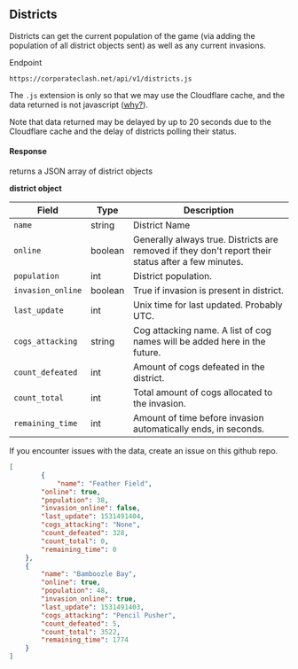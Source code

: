 ## Districts

Districts can get the current population of the game (via adding the population of all district objects sent) as well as any current invasions.

Endpoint

    https://corporateclash.net/api/v1/districts.js

The `.js` extension is only so that we may use the Cloudflare cache, and the data returned is not javascript ([why?](https://support.cloudflare.com/hc/en-us/articles/200172516-Which-file-extensions-does-Cloudflare-cache-for-static-content-)).

Note that data returned may be delayed by up to 20 seconds due to the Cloudflare cache and the delay of districts polling their status.


#### Response

returns a JSON array of district objects

**district object**

|Field|Type|Description|
|--|--|--|
|`name`|string|District Name|
|`online`|boolean|Generally always true. Districts are removed if they don't report their status after a few minutes.|
|`population`|int|District population.|
|`invasion_online`|boolean|True if invasion is present in district.|
|`last_update`|int|Unix time for last updated. Probably UTC.|
|`cogs_attacking`|string|Cog attacking name. A list of cog names will be added here in the future.|
|`count_defeated`|int|Amount of cogs defeated in the district.|
|`count_total`|int|Total amount of cogs allocated to the invasion.|
|`remaining_time`|int|Amount of time before invasion automatically ends, in seconds.|

If you encounter issues with the data, create an issue on this github repo.

```json
[
        {
	        "name": "Feather Field",
		"online": true,
		"population": 38,
		"invasion_online": false,
		"last_update": 1531491404,
		"cogs_attacking": "None",
		"count_defeated": 328,
		"count_total": 0,
		"remaining_time": 0
	},
	{
		"name": "Bamboozle Bay",
		"online": true,
		"population": 48,
		"invasion_online": true,
		"last_update": 1531491403,
		"cogs_attacking": "Pencil Pusher",
		"count_defeated": 5,
		"count_total": 3522,
		"remaining_time": 1774
	}
]
```

